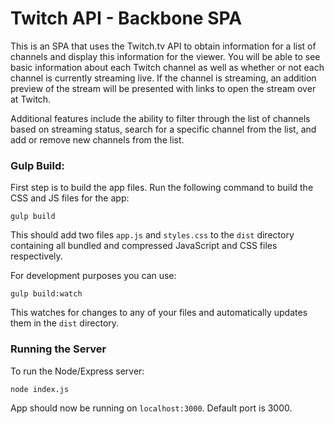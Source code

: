 # Twitch API - Backbone SPA

This is an SPA that uses the Twitch.tv API to obtain information for a list
of channels and display this information for the viewer. You will be able to see
basic information about each Twitch channel as well as whether or not each
channel is currently streaming live. If the channel is streaming, an addition
preview of the stream will be presented with links to open the stream over at
Twitch.

Additional features include the ability to filter through the list of channels
based on streaming status, search for a specific channel from the list, and
add or remove new channels from the list.


### Gulp Build:
First step is to build the app files.
Run the following command to build the CSS and JS files for the app:
```
gulp build
```
This should add two files `app.js` and `styles.css` to the `dist` directory
containing all bundled and compressed JavaScript and CSS files respectively.

For development purposes you can use:
```
gulp build:watch
```
This watches for changes to any of your files and automatically updates them in
the `dist` directory.


### Running the Server
To run the Node/Express server:
```
node index.js
```
App should now be running on `localhost:3000`. Default port is 3000.
